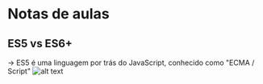 # Notas de aulas

## ES5 vs ES6+

-> ES5 é uma linguagem por trás do JavaScript, conhecido como "ECMA / Script"
![alt text](image.png)